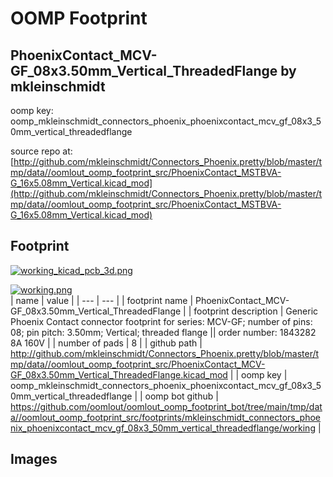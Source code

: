 # OOMP Footprint  
## PhoenixContact_MCV-GF_08x3.50mm_Vertical_ThreadedFlange  by mkleinschmidt  
  
oomp key: oomp_mkleinschmidt_connectors_phoenix_phoenixcontact_mcv_gf_08x3_50mm_vertical_threadedflange  
  
source repo at: [http://github.com/mkleinschmidt/Connectors_Phoenix.pretty/blob/master/tmp/data//oomlout_oomp_footprint_src/PhoenixContact_MSTBVA-G_16x5.08mm_Vertical.kicad_mod](http://github.com/mkleinschmidt/Connectors_Phoenix.pretty/blob/master/tmp/data//oomlout_oomp_footprint_src/PhoenixContact_MSTBVA-G_16x5.08mm_Vertical.kicad_mod)  
## Footprint  
  
[![working_kicad_pcb_3d.png](working_kicad_pcb_3d_600.png)](working_kicad_pcb_3d.png)  
  
[![working.png](working_600.png)](working.png)  
| name | value | 
| --- | --- | 
| footprint name | PhoenixContact_MCV-GF_08x3.50mm_Vertical_ThreadedFlange | 
| footprint description | Generic Phoenix Contact connector footprint for series: MCV-GF; number of pins: 08; pin pitch: 3.50mm; Vertical; threaded flange || order number: 1843282 8A 160V | 
| number of pads | 8 | 
| github path | http://github.com/mkleinschmidt/Connectors_Phoenix.pretty/blob/master/tmp/data//oomlout_oomp_footprint_src/PhoenixContact_MCV-GF_08x3.50mm_Vertical_ThreadedFlange.kicad_mod | 
| oomp key | oomp_mkleinschmidt_connectors_phoenix_phoenixcontact_mcv_gf_08x3_50mm_vertical_threadedflange | 
| oomp bot github | https://github.com/oomlout/oomlout_oomp_footprint_bot/tree/main/tmp/data//oomlout_oomp_footprint_src/footprints/mkleinschmidt_connectors_phoenix_phoenixcontact_mcv_gf_08x3_50mm_vertical_threadedflange/working | 
## Images  

